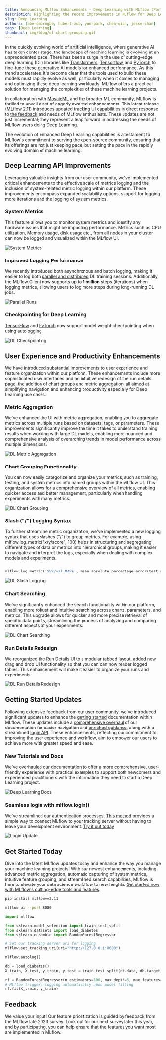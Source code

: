 ```yaml
---
title: Announcing MLflow Enhancements - Deep Learning with MLflow (Part 1)
description: Highlighting the recent improvements in MLflow for Deep Learning workflows
slug: Deep Learning
authors: [abe-omorogbe, hubert-zub, yun-park, chen-qian, jesse-chan]
tags: [Deep Learning]
thumbnail: img/blog/dl-chart-grouping.gif
---
```


In the quickly evolving world of artificial intelligence, where generative AI has taken center stage, the landscape of machine learning is
evolving at an unprecedented pace. There has been a surge in the use of cutting-edge deep learning (DL) libraries like
[Transformers](https://huggingface.co/docs/transformers/index), [Tensorflow](https://www.tensorflow.org/),
and [PyTorch](https://pytorch.org/) to fine-tune these generative AI models for enhanced performance.
As this trend accelerates, it's become clear that the tools used to build these models must rapidly evolve as well, particularly when it comes
to managing and optimizing these deep learning workloads. MLflow offers a practical solution for managing the complexities of these machine learning projects.

<!-- truncate -->

In collaboration with [MosaicML](https://www.mosaicml.com/) and the broader ML community, MLflow is thrilled to unveil a set of eagerly awaited enhancements.
This latest release ([MLflow 2.11](https://www.mlflow.org/releases/2.11.0)) introduces updated tracking UI capabilities in direct response to
[the feedback](https://www.linkedin.com/posts/mlflow-org_qualtrics-survey-qualtrics-experience-management-activity-7128154257924513793-RCDG?utm_source=share&utm_medium=member_desktop)
and needs of MLflow enthusiasts. These updates are not just incremental; they represent a leap forward in addressing the needs of MLflow users doing Deep Learning.

The evolution of enhanced Deep Learning capabilities is a testament to MLflow's commitment to serving the open-source community, ensuring that its offerings
are not just keeping pace, but setting the pace in the rapidly evolving domain of machine learning.

## Deep Learning API Improvements

Leveraging valuable insights from our user community, we've implemented critical enhancements to the effective scale of metrics logging and the inclusion of
system-related metric logging within our platform. These improvements encompass expanded scalability options, support for logging more iterations and the
logging of system metrics.

### System Metrics

This feature allows you to monitor system metrics and identify any hardware issues that might be impacting performance.
Metrics such as CPU utilization, Memory usage, disk usage etc., from all nodes in your cluster can now be logged and visualized within the MLflow UI.

![System Metrics](system-metrics.png)

### Improved Logging Performance

We recently introduced both asynchronous and batch logging, making it easier to log both
[parallel and distributed](https://mlflow.org/docs/latest/tracking/tracking-api.html#parallel-runs) DL training sessions. Additionally, the MLflow Client
now supports up to **1 million** steps (iterations) when logging metrics, allowing users to log more steps during long-running DL jobs.

![Parallel Runs](parallel-runs.png)

### Checkpointing for Deep Learning

[TensorFlow](https://mlflow.org/releases/2.11.0#autologging-for-tensorflow-and-pytorch-now-supports-checkpointing-of-model-weights:~:text=both%20PyTorch%20and-,TensorFlow,-for%20automatic%20model)
and [PyTorch](https://www.mlflow.org/docs/latest/python_api/mlflow.pytorch.html#mlflow.pytorch.autolog) now support model weight checkpointing when
using autologging.

![DL Checkpointing](dl-checkpointing.png)

## User Experience and Productivity Enhancements

We have introduced substantial improvements to user experience and feature organization within our platform. These enhancements include more
sophisticated user interfaces and an intuitive redesign of the run details page, the addition of chart groups and metric aggregation, all
aimed at simplifying navigation and enhancing productivity especially for Deep Learning use cases.

### Metric Aggregation

We've enhanced the UI with metric aggregation, enabling you to aggregate metrics across multiple runs based on
datasets, tags, or parameters. These improvements significantly improve the time it takes to understand training results when working
with large DL models, enabling more nuanced and comprehensive analysis of overarching trends in model performance across multiple dimensions.

![DL Metric Aggregation](dl-metric-aggregation.gif)

### Chart Grouping Functionality

You can now easily categorize and organize your metrics, such as training, testing, and system metrics into
named groups within the MLflow UI. This organization allows for a comprehensive overview of all metrics, enabling quicker access and
better management, particularly when handling experiments with many metrics.

![DL Chart Grouping](dl-chart-grouping.gif)

### Slash ("/") Logging Syntax

To further streamline metric organization, we've implemented a new logging syntax that uses slashes
("/") to group metrics. For example, using mlflow.log_metric("x/y/score", 100) helps in structuring and segregating different types
of data or metrics into hierarchical groups, making it easier to navigate and interpret the logs, especially when dealing with complex
models and experiments.

```python

mlflow.log_metric('SVR/val_MAPE', mean_absolute_percentage_error(test_y, pred_y))

```

![DL Slash Logging](dl-slash-logging.png)

### Chart Searching

We've significantly enhanced the search functionality within our platform, enabling more robust and intuitive searching
across charts, parameters, and metrics. This upgrade allows for quicker and more precise retrieval of specific data points, streamlining the
process of analyzing and comparing different aspects of your experiments.

![DL Chart Searching](dl-chart-searching.gif)

### Run Details Redesign

We reorganized the Run Details UI to a modular tabbed layout, added new drag and drop UI functionality so that you can
can now render logged tables. This enhancement will make it easier to organize your runs and experiments.

![DL Run Details Redesign](dl-run-details.gif)

## Getting Started Updates

Following extensive feedback from our user community, we've introduced significant updates to enhance the
[getting started](https://www.mlflow.org/docs/latest/getting-started/index.html) documentation within MLflow. These updates include a
[comprehensive overhaul](https://www.mlflow.org/docs/latest/deep-learning/index.html) of our documentation for easier navigation and
[enriched guidance](https://www.mlflow.org/docs/latest/deep-learning/pytorch/quickstart/pytorch_quickstart.html), along with a streamlined
[login API](https://www.mlflow.org/docs/latest/python_api/mlflow.html#mlflow.login). These enhancements, reflecting our commitment to improving the
user experience and workflow, aim to empower our users to achieve more with greater speed and ease.

### New Tutorials and Docs

We've overhauled our documentation to offer a more comprehensive, user-friendly experience with practical examples
to support both newcomers and experienced practitioners with the information they need to start a Deep Learning project.

![Deep Learning Docs](dl-docs.png)

### Seamless login with mlflow.login()

We've streamlined our authentication processes.
[This method](https://mlflow.org/docs/latest/getting-started/tracking-server-overview/index.html#method-2-use-free-hosted-tracking-server-databricks-community-edition)
provides a simple way to connect MLflow to your tracking server without having to leave your development environment.
[Try it out today](https://mlflow.org/blog/databricks-ce)

![Login Update](login-update.png)

## Get Started Today

Dive into the latest MLflow updates today and enhance the way you manage your machine learning projects! With our newest enhancements,
including advanced metric aggregation, automatic capturing of system metrics, intuitive feature grouping, and streamlined search capabilities,
MLflow is here to elevate your data science workflow to new heights.
[Get started now with MLflow's cutting-edge tools and features](https://mlflow.org/releases/2.11.0).

```bash
pip install mlflow==2.11

mlflow ui --port 8080
```

```python
import mlflow

from sklearn.model_selection import train_test_split
from sklearn.datasets import load_diabetes
from sklearn.ensemble import RandomForestRegressor

# Set our tracking server uri for logging
mlflow.set_tracking_uri(uri="http://127.0.0.1:8080")

mlflow.autolog()

db = load_diabetes()
X_train, X_test, y_train, y_test = train_test_split(db.data, db.target)

rf = RandomForestRegressor(n_estimators=100, max_depth=6, max_features=3)
# MLflow triggers logging automatically upon model fitting
rf.fit(X_train, y_train)
```

## Feedback

We value your input! Our feature prioritization is guided by feedback from the MLflow late 2023 survey. Look out for our next survey
later this year, and by participating, you can help ensure that the features you want most are implemented in MLflow.
